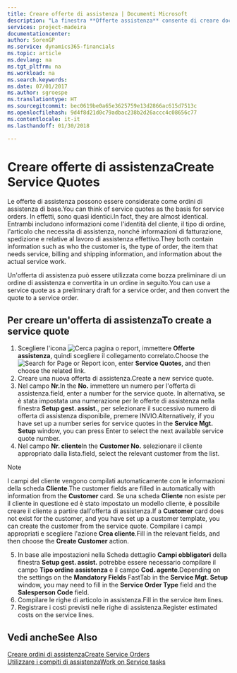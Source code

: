 ```yaml
---
title: Creare offerte di assistenza | Documenti Microsoft
description: "La finestra **Offerte assistenza** consente di creare documenti in cui vengono immesse informazioni relative a un servizio di assistenza, ad esempio riparazione e manutenzione, svolto su articoli in assistenza su richiesta del cliente. Un'offerta di assistenza può essere utilizzata come bozza preliminare di un ordine di assistenza e può essere in seguito convertita in un ordine."
services: project-madeira
documentationcenter: 
author: SorenGP
ms.service: dynamics365-financials
ms.topic: article
ms.devlang: na
ms.tgt_pltfrm: na
ms.workload: na
ms.search.keywords: 
ms.date: 07/01/2017
ms.author: sgroespe
ms.translationtype: HT
ms.sourcegitcommit: bec0619be0a65e3625759e13d2866ac615d7513c
ms.openlocfilehash: 9d4f8d21d0c79adbac238b2d26accc4c08656c77
ms.contentlocale: it-it
ms.lasthandoff: 01/30/2018

---
```

# <a name="create-service-quotes"></a><span data-ttu-id="2e0f8-104">Creare offerte di assistenza</span><span class="sxs-lookup"><span data-stu-id="2e0f8-104">Create Service Quotes</span></span>
<span data-ttu-id="2e0f8-105">Le offerte di assistenza possono essere considerate come ordini di assistenza di base.</span><span class="sxs-lookup"><span data-stu-id="2e0f8-105">You can think of service quotes as the basis for service orders.</span></span> <span data-ttu-id="2e0f8-106">In effetti, sono quasi identici.</span><span class="sxs-lookup"><span data-stu-id="2e0f8-106">In fact, they are almost identical.</span></span> <span data-ttu-id="2e0f8-107">Entrambi includono informazioni come l'identità del cliente, il tipo di ordine, l'articolo che necessita di assistenza, nonché informazioni di fatturazione, spedizione e relative al lavoro di assistenza effettivo.</span><span class="sxs-lookup"><span data-stu-id="2e0f8-107">They both contain information such as who the customer is, the type of order, the item that needs service, billing and shipping information, and information about the actual service work.</span></span>
 
<span data-ttu-id="2e0f8-108">Un'offerta di assistenza può essere utilizzata come bozza preliminare di un ordine di assistenza e convertita in un ordine in seguito.</span><span class="sxs-lookup"><span data-stu-id="2e0f8-108">You can use a service quote as a preliminary draft for a service order, and then convert the quote to a service order.</span></span>  
  
## <a name="to-create-a-service-quote"></a><span data-ttu-id="2e0f8-109">Per creare un'offerta di assistenza</span><span class="sxs-lookup"><span data-stu-id="2e0f8-109">To create a service quote</span></span>  
1. <span data-ttu-id="2e0f8-110">Scegliere l'icona ![Cerca pagina o report](media/ui-search/search_small.png "Cerca pagina o report"), immettere **Offerte assistenza**, quindi scegliere il collegamento correlato.</span><span class="sxs-lookup"><span data-stu-id="2e0f8-110">Choose the ![Search for Page or Report](media/ui-search/search_small.png "Search for Page or Report icon") icon, enter **Service Quotes**, and then choose the related link.</span></span>  
2. <span data-ttu-id="2e0f8-111">Creare una nuova offerta di assistenza.</span><span class="sxs-lookup"><span data-stu-id="2e0f8-111">Create a new service quote.</span></span>  
3. <span data-ttu-id="2e0f8-112">Nel campo **Nr.**</span><span class="sxs-lookup"><span data-stu-id="2e0f8-112">In the **No.**</span></span> <span data-ttu-id="2e0f8-113">immettere un numero per l'offerta di assistenza.</span><span class="sxs-lookup"><span data-stu-id="2e0f8-113">field, enter a number for the service quote.</span></span> <span data-ttu-id="2e0f8-114">In alternativa, se è stata impostata una numerazione per le offerte di assistenza nella finestra **Setup gest. assist.**, per selezionare il successivo numero di offerta di assistenza disponibile, premere INVIO.</span><span class="sxs-lookup"><span data-stu-id="2e0f8-114">Alternatively, if you have set up a number series for service quotes in the **Service Mgt. Setup** window, you can press Enter to select the next available service quote number.</span></span>  
4. <span data-ttu-id="2e0f8-115">Nel campo **Nr. cliente**</span><span class="sxs-lookup"><span data-stu-id="2e0f8-115">In the **Customer No.**</span></span>  <span data-ttu-id="2e0f8-116">selezionare il cliente appropriato dalla lista.</span><span class="sxs-lookup"><span data-stu-id="2e0f8-116">field, select the relevant customer from the list.</span></span>  

  > [!Note]  
  >  <span data-ttu-id="2e0f8-117">I campi del cliente vengono compilati automaticamente con le informazioni della scheda **Cliente**.</span><span class="sxs-lookup"><span data-stu-id="2e0f8-117">The customer fields are filled in automatically with information from the **Customer** card.</span></span> <span data-ttu-id="2e0f8-118">Se una scheda **Cliente** non esiste per il cliente in questione ed è stato impostato un modello cliente, è possibile creare il cliente a partire dall'offerta di assistenza.</span><span class="sxs-lookup"><span data-stu-id="2e0f8-118">If a **Customer** card does not exist for the customer, and you have set up a customer template, you can create the customer from the service quote.</span></span> <span data-ttu-id="2e0f8-119">Compilare i campi appropriati e scegliere l'azione **Crea cliente**.</span><span class="sxs-lookup"><span data-stu-id="2e0f8-119">Fill in the relevant fields, and then choose the **Create Customer** action.</span></span>  
  
5. <span data-ttu-id="2e0f8-120">In base alle impostazioni nella Scheda dettaglio **Campi obbligatori** della finestra **Setup gest. assist.** potrebbe essere necessario compilare il campo **Tipo ordine assistenza** e il campo **Cod. agente**.</span><span class="sxs-lookup"><span data-stu-id="2e0f8-120">Depending on the settings on the **Mandatory Fields** FastTab in the **Service Mgt. Setup** window, you may need to fill in the **Service Order Type** field and the **Salesperson Code** field.</span></span>  
6. <span data-ttu-id="2e0f8-121">Compilare le righe di articolo in assistenza.</span><span class="sxs-lookup"><span data-stu-id="2e0f8-121">Fill in the service item lines.</span></span>  
7. <span data-ttu-id="2e0f8-122">Registrare i costi previsti nelle righe di assistenza.</span><span class="sxs-lookup"><span data-stu-id="2e0f8-122">Register estimated costs on the service lines.</span></span>  
  
## <a name="see-also"></a><span data-ttu-id="2e0f8-123">Vedi anche</span><span class="sxs-lookup"><span data-stu-id="2e0f8-123">See Also</span></span>  
[<span data-ttu-id="2e0f8-124">Creare ordini di assistenza</span><span class="sxs-lookup"><span data-stu-id="2e0f8-124">Create Service Orders</span></span>](service-how-to-create-service-orders.md)  
[<span data-ttu-id="2e0f8-125">Utilizzare i compiti di assistenza</span><span class="sxs-lookup"><span data-stu-id="2e0f8-125">Work on Service tasks</span></span>](service-how-to-work-on-service-tasks.md)  

 
